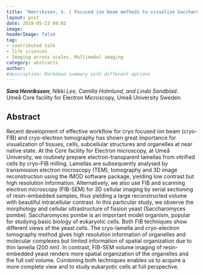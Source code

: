```yaml
---
title: "Henriksson, S. | Focused ion beam methods to visualize Saccharomyces pombe"
layout: post
date: 2019-05-23 08:02
image:
headerImage: false
tag:
- contributed talk
- life sciences
- Imaging across scales, Multimodal imaging
category: abstracts
author:
#description: Markdown summary with different options
---
```


_**Sara Henriksson**, Nikki Lee, Camilla Holmlund, and Linda Sandblad_.<br/>
Umeå Core facility for Electron Microscopy, Umeå University Sweden.<br/>

## Abstract

Recent development of effective workflow for cryo focused ion beam (cryo-FIB) and cryo-electron tomography has shown great importance for visualization of tissues, cells, subcellular structures and organelles at near native state. At the Core facility for Electron microscopy, at Umeå University, we routinely prepare electron-transparent lamellas from vitrified cells by cryo-FIB milling. Lamellas are subsequently analysed by transmission electron microscopy (TEM), tomography and 3D image reconstruction using the IMOD software package, yielding low contrast but high resolution information. Alternatively, we also use FIB and scanning electron microscopy (FIB-SEM) for 3D cellular imaging by serial sectioning of resin-embedded samples, thus yielding a large reconstructed volume with beautiful intracellular contrast. In this particular study, we observe the morphology and cellular ultrastructure of fission yeast (Saccharomyces pombe). Saccharomyces pombe is an important model organism, popular for studying basic biology of eukaryotic cells. Both FIB techniques show different views of the yeast cells. The cryo-lamella and cryo-electron tomography method gives high resolution information of organelles and molecular complexes but limited information of spatial organization due to thin lamella (200 nm). In contrast, FIB-SEM volume imaging of resin-embedded yeast renders more spatial organization of the organelles and the full cell volume. Combining both techniques enables us to acquire a more complete view and to study eukaryotic cells at full perspective.
